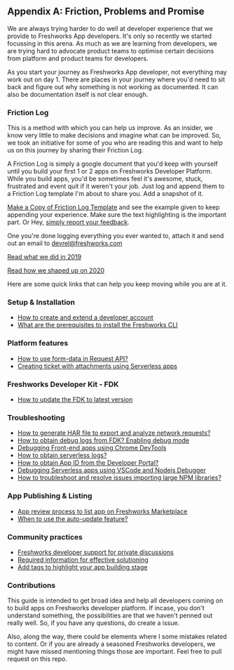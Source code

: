 ## Appendix A: Friction, Problems and Promise

We are always trying harder to do well at developer experience that we provide to Freshworks App developers. It's only so recently we started focussing in this arena. As much as we are learning from developers, we are trying hard to advocate product teams to optimise certain decisions from platform and product teams for developers.

As you start your journey as Freshworks App developer, not everything may work out on day 1. There are places in your journey where you'd need to sit back and figure out why something is not working as documented. It can also be documentation itself is not clear enough.

### Friction Log

This is a method with which you can help us improve. As an insider, we know very little to make decisions and imagine what can be improved. So, we took an initiative for some of you who are reading this and want to help us on this journey by sharing their Friction Log.

A Friction Log is simply a google document that you'd keep with yourself until you build your first 1 or 2 apps on Freshworks Developer Platform. While you build apps, you'd be sometimes feel it's awesome, stuck, frustrated and event quit if it weren't your job. Just log and append them to a Friction Log template I'm about to share you. Add a snapshot of it.

[Make a Copy of Friction Log Template](https://docs.google.com/document/d/1uBLbtryPLJNqAqI3ocI_FdWehb7v-9fm28BXi-Vw_Vk/edit?usp=sharing) and see the example given to keep appending your experience. Make sure the text highlighting is the important part. Or Hey, [simply report your feedback](https://community.developers.freshworks.com/c/ideas/15).

One you're done logging everything you ever wanted to, attach it and send out an email to devrel@freshworks.com

[Read what we did in 2019](https://medium.com/freshworks-developer-blog/leaping-into-a-leap-year-3037baef29e)

[Read how we shaped up on 2020](https://medium.com/freshworks-developer-blog/sustaining-momentum-in-a-lockdown-year-dab45872b2d1)

Here are some quick links that can help you keep moving while you are at it.

### Setup & Installation

- [How to create and extend a developer account](https://community.developers.freshworks.com/t/316)
- [What are the prerequisites to install the Freshworks CLI](https://community.developers.freshworks.com/t/234)

### Platform features

- [How to use form-data in Request API?](https://community.developers.freshworks.com/t/384)
- [Creating ticket with attachments using Serverless apps](https://community.developers.freshworks.com/t/661)

### Freshworks Developer Kit - FDK

- [How to update the FDK to latest version](https://community.developers.freshworks.com/t/303)

### Troubleshooting

- [How to generate HAR file to export and analyze network requests?](https://community.developers.freshworks.com/t/353)
- [How to obtain debug logs from FDK? Enabling debug mode](https://community.developers.freshworks.com/t/629)
- [Debugging Front-end apps using Chrome DevTools](https://community.developers.freshworks.com/t/792)
- [How to obtain serverless logs?](https://community.developers.freshworks.com/t/527)
- [How to obtain App ID from the Developer Portal?](https://community.developers.freshworks.com/t/798)
- [Debugging Serverless apps using VSCode and Nodejs Debugger](https://community.developers.freshworks.com/t/1128)
- [How to troubleshoot and resolve issues importing large NPM libraries?](https://community.developers.freshworks.com/t/1296)

### App Publishing & Listing

- [App review process to list app on Freshworks Marketplace](https://community.developers.freshworks.com/t/1290)
- [When to use the auto-update feature?](https://community.developers.freshworks.com/t/1088)

### Community practices

- [Freshworks developer support for private discussions](https://community.developers.freshworks.com/t/613)
- [Required information for effective solutioning](https://community.developers.freshworks.com/t/669)
- [Add tags to highlight your app building stage](https://community.developers.freshworks.com/t/846)

### Contributions

This guide is intended to get broad idea and help all developers coming on to build apps on Freshworks developer platform. If incase, you don't understand something, the possibilities are that we haven't penned out really well. So, if you have any questions, do create a issue.

Also, along the way, there could be elements where I some mistakes related to content. Or if you are already a seasoned Freshworks developers, we might have missed mentioning things those are important. Feel free to pull request on this repo.
